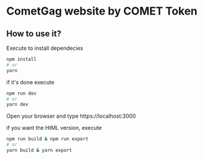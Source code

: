 # CometGag website by COMET Token

## How to use it?

Execute to install dependecies

```bash
npm install
# or
yarn
```

if it's done execute

```bash
npm run dev
# or
yarn dev
```

Open your browser and type https://localhost:3000

if you want the HtML version, execute

```bash
npm run build & npm run export
# or
yarn build & yarn export
```

